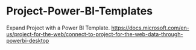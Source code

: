 # Project-Power-BI-Templates
Expand Project with a Power BI Template. https://docs.microsoft.com/en-us/project-for-the-web/connect-to-project-for-the-web-data-through-powerbi-desktop
